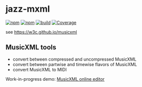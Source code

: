 # jazz-mxml

[![npm](https://img.shields.io/npm/v/jazz-mxml.svg)](https://www.npmjs.com/package/jazz-mxml)
[![npm](https://img.shields.io/npm/dt/jazz-mxml.svg)](https://www.npmjs.com/package/jazz-mxml)
[![build](https://github.com/jazz-soft/jazz-mxml/actions/workflows/build.yml/badge.svg)](https://github.com/jazz-soft/jazz-mxml/actions)
[![Coverage](https://coveralls.io/repos/github/jazz-soft/jazz-mxml/badge.svg?branch=main)](https://coveralls.io/github/jazz-soft/jazz-mxml?branch=main)

see https://w3c.github.io/musicxml

## MusicXML tools
- convert between compressed and uncompressed MusicXML
- convert between partwise and timewise flavors of MusicXML
- convert MusicXML to MIDI

Work-in-progress demo: [MusicXML online editor](https://jazz-soft.com/musicxml)